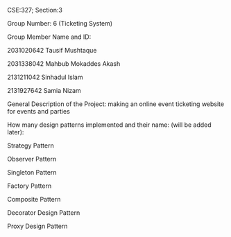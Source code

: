 CSE:327; Section:3

Group Number: 6 (Ticketing System)

Group Member Name and ID:

2031020642 Tausif Mushtaque

2031338042 Mahbub Mokaddes Akash

2131211042 Sinhadul Islam

2131927642 Samia Nizam

General Description of the Project: making an online event ticketing website for events and parties

How many design patterns implemented and their name: (will be added later):

Strategy Pattern

Observer Pattern

Singleton Pattern

Factory Pattern

Composite Pattern

Decorator Design Pattern

Proxy Design Pattern
